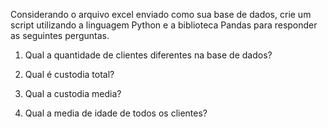 Considerando o arquivo excel enviado como sua base de dados, crie um script utilizando a linguagem Python e a biblioteca Pandas para responder as seguintes perguntas.

1) Qual a quantidade de clientes diferentes na base de dados?

2) Qual é custodia total?

3) Qual a custodia media?

4) Qual a media de idade de todos os clientes?
